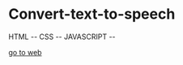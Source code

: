 # Convert-text-to-speech
HTML -- CSS -- JAVASCRIPT --
<br>

  <a href="https://mohammadpaknahad1395.github.io/Convert-text-to-speech/"> go to  web </a>
